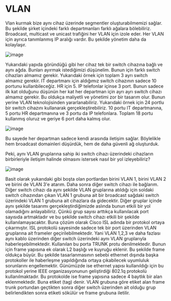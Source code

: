 # VLAN

Vlan kurmak bize aynı cihaz üzerinde segmentler oluşturabilmemizi sağlar. Bu şekilde şirket içindeki farklı departmanları farklı ağalara bölebiliriz. Broadcast, multicast ve unicast trafiğini her VLAN için izole eder. Her VLAN için ayrıca tanımlanmış IP aralığı vardır. Bu şekilde yönetim daha da kolaylaşır. 

![image](https://user-images.githubusercontent.com/70758694/182159293-2552c9d5-5aa5-4af5-9ecc-7ff9e97cf4d3.png)

Yukarıdaki yapıda göründüğü gibi her cihaz tek bir switch cihazına bağlı ve aynı ağda. Bunları ayırmak istediğimizi düşünelim. Bunun için farklı switch cihazları almamız gerekir. Yukarıdaki örnek için toplam 3 ayrı switch almamız gerekir. IT departmanı için aldığımız switch cihazının sadece 10 portunu kullanbileceğiz. HR için 5. IP telefonlar içinse 3 port. Bunun sadece ilk kat olduğunu düşünün her kat her departman için ayrı ayrı switch cihazı almamız gerekir. Bu oldukça maliyetli ve yönetimi zor bir tasarım olur. Bunun yerine VLAN teknolojisinden yararlanabiliriz. Yukarıdaki örnek için 24 portlu bir switch cihazını kullanarak gerçekleştirebiliriz. 10 portu IT departmanına, 5 portu HR departmanına ve 3 portu da IP telefonlara. Toplam 18 portu kullanmış oluruz ve geriye 6 port daha kalmış olur.

![image](https://user-images.githubusercontent.com/70758694/182161754-4766db51-3a1c-49b0-956d-42befb6a47e7.png)
 
 Bu sayede her departman sadece kendi arasında iletişim sağlar. Böylelikle hem broadcast domainleri düşürdük, hem de daha güvenli ağ oluşturduk. 
 
 Peki, aynı VLAN gruplarına sahip iki switch cihazı üzerindeki cihazların birbirleriyle iletişim halinde olmasını istersek nasıl bir yol izleyebiliriz? 
 
 ![image](https://user-images.githubusercontent.com/70758694/182173193-9599b40c-8e0a-4e52-8419-894854ea2968.png)

Basit olarak yukarıdaki gibi boşta olan portlardan birini VLAN 1, birini VLAN 2 ve birini de VLAN 3'e atarım. Daha sonra diğer switch cihazı ile bağlarım. Diğer switch cihazı da aynı şekilde VLAN gruplarına atıldığı için soldaki switch cihazından çıkan VLAN 1 grubuna ait bir broadcast sağdaki switch üzerindeki VLAN 1 grubuna ait cihazlara da gidecektir. Diğer gruplar içinde aynı şekilde tasarımı gerçekleştirdiğimizde aslında bunun etkili bir yol olamadığını anlayabiliriz. Çünkü grup sayısı arttıkça kullanılacak port sayısıda artmaktadır ve bu şekilde switch cihazı etkili bir şekilde kullanılamayacaktır. Buna çözüm olarak Cisco ISL adında bir protokol ortaya çıkarmıştır. ISL protokolü sayesinde sadece tek bir port üzerinden VLAN gruplarına ait frameler geçirilebilmektedir. Yani VLAN 1,2,3 ve daha fazlası aynı kablo üzerinden diğer switch üzerindeki aynı VLAN gruplarıyla haberleşebilmektedir. Kullanılan bu porta TRUNK protu denilmektedir. Bunun için frame yapısına ek olarak L2 başlığı ve kuyruğu eklenir. Bu şekilde frame oldukça büyür. Bu şekilde tasarlanmasının sebebi ethernet dışında başka protokoller ile haberleşme yapıldığında ortaya çıkabilecek uyumluluk sorunlarını engellemektir. Günümüzde ise ethernet yapısı kullanıldığı için bu protokol yerine IEEE organizasyonunun geliştirdiği 802.1q protokolü kullanılmaktadır. Bu protokolde ise frame yapısına sadece 4 baytlık bir alan eklenmektedir. Buna etiket (tag) denir. VLAN grubuna göre etiket alan frame trunk portundan geçtikten sonra diğer switch üzerinden ait olduğu grup belirlendikten sonra etiketi sökülür ve frame grubuna iletilir. 
 
